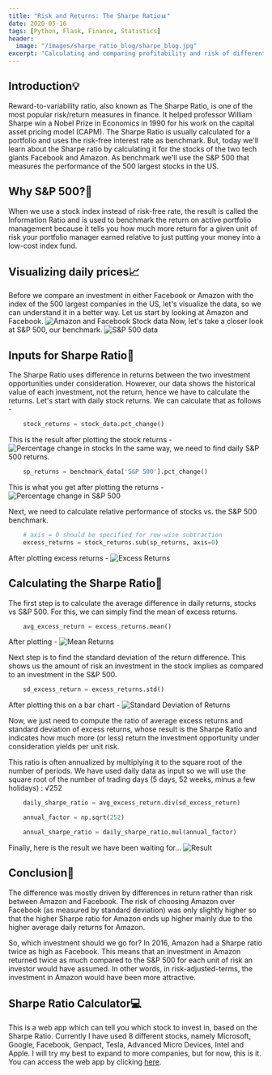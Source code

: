 ```yaml
---
title: "Risk and Returns: The Sharpe Ratio📊"
date: 2020-05-16
tags: [Python, Flask, Finance, Statistics]
header:
  image: "/images/sharpe_ratio_blog/sharpe_blog.jpg"
excerpt: "Calculating and comparing profitability and risk of different investments using the Sharpe Ratio."
---
```


## Introduction💡
Reward-to-variability ratio, also known as The Sharpe Ratio, is one of the most popular risk/return measures in finance. It helped professor William Sharpe win a Nobel Prize in Economics in 1990 for his work on the capital asset pricing model (CAPM). The Sharpe Ratio is usually calculated for a portfolio and uses the risk-free interest rate as benchmark. But, today we'll learn about the Sharpe ratio by calculating it for the stocks of the two tech giants Facebook and Amazon. As benchmark we'll use the S&P 500 that measures the performance of the 500 largest stocks in the US.

## Why S&P 500?🤔
When we use a stock index instead of risk-free rate, the result is called the Information Ratio and is used to benchmark the return on active portfolio management because it tells you how much more return for a given unit of risk your portfolio manager earned relative to just putting your money into a low-cost index fund.

## Visualizing daily prices📈
Before we compare an investment in either Facebook or Amazon with the index of the 500 largest companies in the US, let's visualize the data, so we can understand it in a better way. Let us start by looking at Amazon and Facebook.
<img src="{{ site.url }}{{ site.baseurl }}/images/sharpe_ratio_blog/ama_fb_graph.jpg" alt="Amazon and Facebook Stock data">
Now, let's take a closer look at S&P 500, our benchmark.
<img src="{{ site.url }}{{ site.baseurl }}/images/sharpe_ratio_blog/sp_500_graph.PNG" alt="S&P 500 data">

## Inputs for Sharpe Ratio📨
The Sharpe Ratio uses difference in returns between the two investment opportunities under consideration. However, our data shows the historical value of each investment, not the return, hence we have to calculate the returns. Let's start with daily stock returns. We can calculate that as follows -
```python
    stock_returns = stock_data.pct_change()
```
This is the result after plotting the stock returns -
<img src="{{ site.url }}{{ site.baseurl }}/images/sharpe_ratio_blog/stock_returns.PNG" alt="Percentage change in stocks">
In the same way, we need to find daily S&P 500 returns.
```python
    sp_returns = benchmark_data['S&P 500'].pct_change()
```
This is what you get after plotting the returns -
<img src="{{ site.url }}{{ site.baseurl }}/images/sharpe_ratio_blog/sp_500_returns.PNG" alt="Percentage change in S&P 500">

Next, we need to calculate relative performance of stocks vs. the S&P 500 benchmark.
```python
    # axis = 0 should be specified for row-wise subtraction
    excess_returns = stock_returns.sub(sp_returns, axis=0)
```
After plotting excess returns -
<img src="{{ site.url }}{{ site.baseurl }}/images/sharpe_ratio_blog/excess_returns.PNG" alt="Excess Returns">

## Calculating the Sharpe Ratio📝
The first step is to calculate the average difference in daily returns, stocks vs S&P 500. For this, we can simply find the mean of excess returns.
```python
    avg_excess_return = excess_returns.mean()
```
After plotting -
<img src="{{ site.url }}{{ site.baseurl }}/images/sharpe_ratio_blog/mean_returns.PNG" alt="Mean Returns">

Next step is to find the standard deviation of the return difference. This shows us the amount of risk an investment in the stock implies as compared to an investment in the S&P 500.
```python
    sd_excess_return = excess_returns.std()
```
After plotting this on a bar chart -
<img src="{{ site.url }}{{ site.baseurl }}/images/sharpe_ratio_blog/sd_returns.PNG" alt="Standard Deviation of Returns">

Now, we just need to compute the ratio of average excess returns and standard deviation of excess returns, whose result is the Sharpe Ratio and indicates how much more (or less) return the investment opportunity under consideration yields per unit risk.

This ratio is often annualized by multiplying it to the square root of the number of periods. We have used daily data as input so we will use the square root of the number of trading days (5 days, 52 weeks, minus a few holidays) : √252

```python
    daily_sharpe_ratio = avg_excess_return.div(sd_excess_return)

    annual_factor = np.sqrt(252)

    annual_sharpe_ratio = daily_sharpe_ratio.mul(annual_factor)
```
Finally, here is the result we have been waiting for...
<img src="{{ site.url }}{{ site.baseurl }}/images/sharpe_ratio_blog/result.PNG" alt="Result">

## Conclusion💸
The difference was mostly driven by differences in return rather than risk between Amazon and Facebook. The risk of choosing Amazon over Facebook (as measured by standard deviation) was only slightly higher so that the higher Sharpe ratio for Amazon ends up higher mainly due to the higher average daily returns for Amazon.

So, which investment should we go for? In 2016, Amazon had a Sharpe ratio twice as high as Facebook. This means that an investment in Amazon returned twice as much compared to the S&P 500 for each unit of risk an investor would have assumed. In other words, in risk-adjusted-terms, the investment in Amazon would have been more attractive.

## Sharpe Ratio Calculator💻
This is a web app which can tell you which stock to invest in, based on the Sharpe Ratio. Currently I have used 8 different stocks, namely Microsoft, Google, Facebook, Genpact, Tesla, Advanced Micro Devices, Intel and Apple. I will try my best to expand to more companies, but for now, this is it. You can access the web app by clicking [here](https://sharpe-ratio-calculator.herokuapp.com/).

